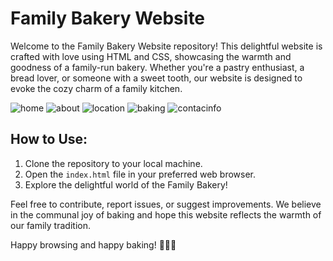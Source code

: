 # Family Bakery Website

Welcome to the Family Bakery Website repository! This delightful website is crafted with love using HTML and CSS, showcasing the warmth and goodness of a family-run bakery. Whether you're a pastry enthusiast, a bread lover, or someone with a sweet tooth, our website is designed to evoke the cozy charm of a family kitchen.

![home](https://github.com/NourAlaassarr/Bakery/assets/104293377/b9d114f1-3456-49f8-ad6b-6297960010a4)
![about](https://github.com/NourAlaassarr/Bakery/assets/104293377/376b9681-953d-4c27-b174-6fabe3c464c6)
![location](https://github.com/NourAlaassarr/Bakery/assets/104293377/9add34fa-7638-452a-bb35-ac3d654c9031)
![baking](https://github.com/NourAlaassarr/Bakery/assets/104293377/6822d1c9-03d1-4aa7-b9ea-6df26f467cf3)
![contacinfo](https://github.com/NourAlaassarr/Bakery/assets/104293377/6cee7a16-eb02-4542-b027-603293827959)


## How to Use:

1. Clone the repository to your local machine.
2. Open the `index.html` file in your preferred web browser.
3. Explore the delightful world of the Family Bakery!

Feel free to contribute, report issues, or suggest improvements. We believe in the communal joy of baking and hope this website reflects the warmth of our family tradition.

Happy browsing and happy baking! 🥖🧁🍞
